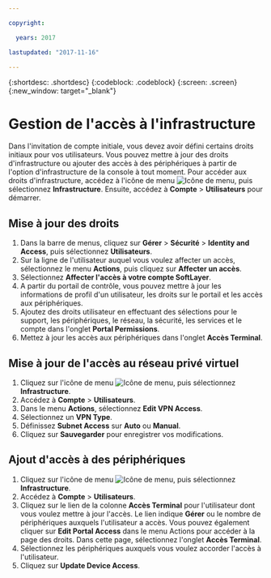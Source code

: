 ```yaml
---

copyright:

  years: 2017

lastupdated: "2017-11-16"

---
```


{:shortdesc: .shortdesc}
{:codeblock: .codeblock}
{:screen: .screen}
{:new_window: target="_blank"}

# Gestion de l'accès à l'infrastructure

Dans l'invitation de compte initiale, vous devez avoir défini certains droits initiaux pour vos utilisateurs. Vous pouvez mettre à jour des droits d'infrastructure ou ajouter des accès à des périphériques à partir de l'option d'infrastructure de la console à tout moment. Pour accéder aux droits d'infrastructure, accédez à l'icône de menu ![Icône de menu](../icons/icon_hamburger.svg), puis sélectionnez **Infrastructure**. Ensuite, accédez à **Compte** &gt; **Utilisateurs** pour démarrer.

## Mise à jour des droits

1. Dans la barre de menus, cliquez sur **Gérer** &gt; **Sécurité** &gt; **Identity and Access**, puis sélectionnez **Utilisateurs**.
2. Sur la ligne de l'utilisateur auquel vous voulez affecter un accès, sélectionnez le menu **Actions**, puis cliquez sur **Affecter un accès**.
3. Sélectionnez **Affecter l'accès à votre compte SoftLayer**.
4. A partir du portail de contrôle, vous pouvez mettre à jour les informations de profil d'un utilisateur, les droits sur le portail et les accès aux périphériques.
5. Ajoutez des droits utilisateur en effectuant des sélections pour le support, les périphériques, le réseau, la sécurité, les services et le compte dans l'onglet **Portal Permissions**.
6. Mettez à jour les accès aux périphériques dans l'onglet **Accès Terminal**.

## Mise à jour de l'accès au réseau privé virtuel

1. Cliquez sur l'icône de menu ![Icône de menu](../icons/icon_hamburger.svg), puis sélectionnez **Infrastructure**.
2. Accédez à **Compte** &gt; **Utilisateurs**.
3. Dans le menu **Actions**, sélectionnez **Edit VPN Access**.
4. Sélectionnez un **VPN Type**.
5. Définissez **Subnet Access** sur **Auto** ou **Manual**.
6. Cliquez sur **Sauvegarder** pour enregistrer vos modifications.

## Ajout d'accès à des périphériques

1. Cliquez sur l'icône de menu ![Icône de menu](../icons/icon_hamburger.svg), puis sélectionnez **Infrastructure**.
2. Accédez à **Compte** &gt; **Utilisateurs**.
3. Cliquez sur le lien de la colonne **Accès Terminal** pour l'utilisateur dont vous voulez mettre à jour l'accès. Le lien indique **Gérer** ou le nombre de périphériques auxquels l'utilisateur a accès. Vous pouvez également cliquer sur **Edit Portal Access** dans le menu Actions pour accéder à la page des droits. Dans cette page, sélectionnez l'onglet **Accès Terminal**. 
4. Sélectionnez les périphériques auxquels vous voulez accorder l'accès à l'utilisateur.
5. Cliquez sur **Update Device Access**.






